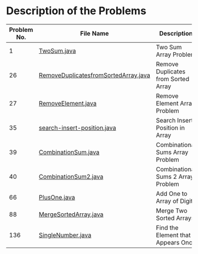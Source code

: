 # Description of the Problems  

| Problem No. | File Name                                                   | Description                          | Difficulty |
|-------------|-------------------------------------------------------------|--------------------------------------|------------|
| 1           | [TwoSum.java](TwoSum.java)                                  | Two Sum Array Problem                | Easy       |
| 26          | [RemoveDuplicatesfromSortedArray.java](RemoveDuplicatesfromSortedArray.java) | Remove Duplicates from Sorted Array | Easy       |
| 27          | [RemoveElement.java](RemoveElement.java)                    | Remove Element Array Problem         | Easy       |
| 35          | [search-insert-position.java](search-insert-position.java) | Search Insert Position in Array      | Easy       |
| 39          | [CombinationSum.java](CombinationSum.java)                  | Combinational Sums Array Problem     | Medium     |
| 40          | [CombinationSum2.java](CombinationSum2.java)                | Combinational Sums 2 Array Problem   | Medium     |
| 66          | [PlusOne.java](PlusOne.java)                                | Add One to Array of Digits           | Easy       |
| 88          | [MergeSortedArray.java](MergeSortedArray.java)              | Merge Two Sorted Arrays              | Easy       |
| 136         | [SingleNumber.java](SingleNumber.java)                      | Find the Element that Appears Once   | Easy       |
